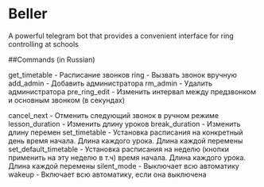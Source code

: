 # Beller
A powerful telegram bot that provides a convenient interface for ring controlling at schools

##Commands (in Russian)

get_timetable - Расписание звонков 
ring - Вызвать звонок вручную
add_admin - Добавить администратора
rm_admin - Удалить администратора
pre_ring_edit - Изменить интервал между предзвонком и основным звонком (в секундах)

cancel_next - Отменить следующий звонок в ручном режиме
lesson_duration - Изменить длину уроков
break_duration - Изменить длину перемен
set_timetable - Установка расписания на конкретный день
    время начала. Длина каждого урока. Длина каждой перемены
set_default_timetable - Установка расписания на неделю (кнопки применить на эту неделю в т.ч)     время начала. Длина каждого урока. Длина каждой перемены
silent_mode - Выключает всю автоматику
wakeup - Включает всю автоматику, если она выключена


